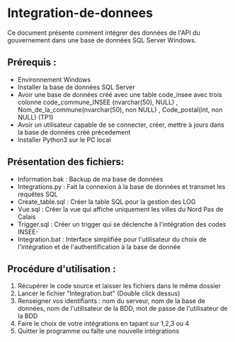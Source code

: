 # Integration-de-donnees

Ce document présente comment intégrer des données de l'API du gouvernement dans une base de données SQL Server Windows.

## Prérequis :

- Environnement Windows
- Installer la base de données SQL Server
- Avoir une base de données créé avec une table code_insee avec trois colonne code_commune_INSEE (nvarchar(50), NULL) , Nom_de_la_commune(nvarchar(50), non NULL) ,  Code_postal(int, non NULL)  (TP1)
- Avoir un utilisateur capable de se connecter, créer, mettre à jours dans la base de données créé précedement
- Installer Python3 sur le PC local


## Présentation des fichiers:

- Information.bak : Backup de ma base de données
- Integrations.py : Fait la connexion à la base de données et transmet les requêtes SQL
- Create_table.sql : Créer la table SQL pour la gestion des LOG
- Vue.sql : Créer la vue qui affiche uniquement les villes du Nord Pas de Calais
- Trigger.sql : Créer un trigger qui se déclenche à l'intégration des codes INSEE-
- Integration.bat : Interface simplifiée pour l'utilisateur du choix de l'intégration et de l'authentification à la base de donnée


## Procédure d'utilisation :

1) Récupérer le code source et laisser les fichiers dans le même dossier
2) Lancer le fichier "Integration.bat" (Double click dessus)
3) Renseigner vos identifiants : nom du serveur, nom de la base de données, nom de l'utilisateur de la BDD, mot de passe de l'utilisateur de la BDD
4) Faire le choix de votre intégrations en tapant sur 1,2,3 ou 4
5) Quitter le programme ou faîte une nouvelle intégrations
